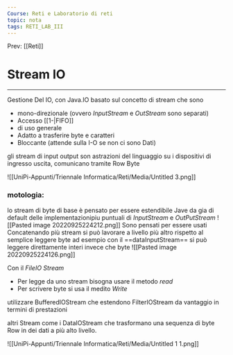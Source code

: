 ```yaml
---
Course: Reti e Laboratorio di reti
topic: nota
tags: RETI_LAB_III
---
```


Prev: [[Reti]]

# Stream IO
---
Gestione Del IO, con Java.IO basato sul concetto di stream che sono 
- mono-direzionale  (ovvero _InputStream_ e _OutStream_ sono separati)
- Accesso [[1-|FIFO]] 
- di uso generale
- Adatto a trasferire byte e caratteri
- Bloccante (attende sulla I-O se non ci sono Dati)


gli stream di input output son astrazioni del linguaggio su i dispositivi di ingresso uscita, comunicano tramite Row Byte

![[UniPi-Appunti/Triennale Informatica/Reti/Media/Untitled 3.png]]



### motologia:
lo stream di byte di base è pensato per essere estendibile Jave da gia di default delle implementazionipiu puntuali di _InputStream_ e _OutPutStream_
![[Pasted image 20220925224212.png]]
Sono pensati per essere usati Concatenando più stream si può lavorare a livello più altro rispetto al semplice leggere byte ad esempio con il ==dataInputStream== si può leggere direttamente interi invece che byte
![[Pasted image 20220925224126.png]]


Con il _FileIO Stream_
- Per legge da uno stream bisogna usare il metodo _read_
- Per scrivere byte si usa il medito _Write_

utilizzare BufferedIOStream che estendono FilterIOStream da vantaggio in termini di prestazioni 

altri Stream come i DataIOStream che trasformano una sequenza di byte Row in dei dati a più alto livello.

![[UniPi-Appunti/Triennale Informatica/Reti/Media/Untitled 1 1.png]]

